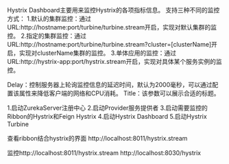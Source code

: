 Hystrix Dashboard主要用来监控Hystrix的各项指标信息。
支持三种不同的监控方式：
1.默认的集群监控：通过URL:http://hostname:port/turbine/turbine.stream开启，实现对默认集群的监控。
2.指定的集群监控：通过URL:http://hostname:port/turbine/turbine.stream?cluster=[clusterName]开启，实现对clusterName集群的监控。
3.单体应用的监控：通过URL:http://hystrix-app:port/hystrix.stream开启，实现对具体某个服务实例的监控。

Delay：控制服务器上轮询监控信息的延迟时间，默认为2000毫秒，可以通过配置该属性来降低客户端的网络和CPU消耗。
Title：该参数可以展示合适的标题。


1.启动ZurekaServer注册中心
2.启动Provider服务提供者
3.启动需要监控的Ribbon的Hystrix和Feign Hystrix
4.启动Hystrix Dashboard
5.启动Hystrix Turbine

查看ribbon结合hystrix的界面
http://localhost:8011/hystrix.stream

监控http://localhost:8011/hystrix.stream
http://localhost:8030/hystrix